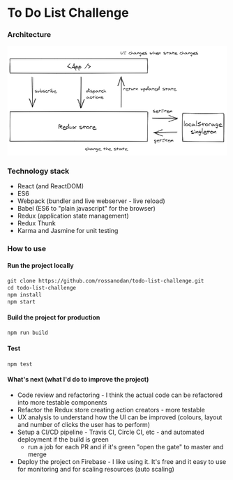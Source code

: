 # To Do List Challenge

### Architecture

![The architecture](./architectureSingleton.png)

### Technology stack

* React (and ReactDOM)
* ES6
* Webpack (bundler and live webserver - live reload)
* Babel (ES6 to "plain javascript" for the browser)
* Redux (application state management)
* Redux Thunk
* Karma and Jasmine for unit testing

### How to use

#### Run the project locally

```
git clone https://github.com/rossanodan/todo-list-challenge.git
cd todo-list-challenge
npm install
npm start
```

#### Build the project for production

```
npm run build
```

#### Test

```
npm test
```

#### What's next (what I'd do to improve the project)

* Code review and refactoring - I think the actual code can be refactored into more testable components
* Refactor the Redux store creating action creators - more testable
* UX analysis to understand how the UI can be improved (colours, layout and number of clicks the user has to perform)
* Setup a CI/CD pipeline - Travis CI, Circle CI, etc - and automated deployment if the build is green
  * run a job for each PR and if it's green "open the gate" to master and merge
* Deploy the project on Firebase - I like using it. It's free and it easy to use for monitoring and for scaling resources (auto scaling)